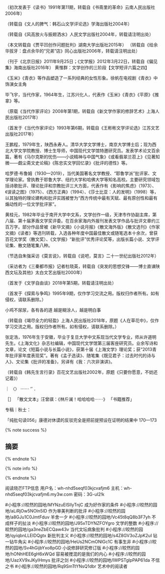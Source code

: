 

（初次发表于《读书》1991年第11期，转载自《书斋里的革命》云南人民出版社2006年）

（转载自《文人的脾气：韩石山文学评论选》学海出版社2004年）

（转载自《风高放火与振翅洒水》人民文学出版社2004年，转载请注明出处）

（本文转载自《贾平凹创作问题批判》湖南大学出版社2015年）
（转载自《给余华拔牙：盘点余华的“兄弟”店》同心出版社2006年，转载请注明出处）

（刊于《北京日报》2011年9月25日；《文学报》2012年3月22日，转载自《偏见集》海南出版社2016年）
黄惟群：文学创作的三阶段【文学短评六篇之四】

《玉米》《青衣》等作品塑造了一系列经典的女性形象。徐帆在电视剧《青衣》中饰演女主角

毕飞宇，当代作家，1964年生，江苏兴化人，代表作《玉米》《青衣》《平原》《推拿》等。

（原载《当代作家评论》2008年第1期，转载自《新文学作家的修辞艺术》上海人民出版社2017年）

（首发于《当代作家评论》1993年第6期，转载自《王彬彬文学评论选》江苏文艺出版社2017年）

王鹏程，1979年生，陕西永寿人。清华大学文学博士，南京大学博士后；现为西北大学文学院教授、博士生导师，中国现代文学馆特邀研究员。发表学术论文百余篇，著有《马尔克斯的忧伤——小说精神与中国气象》《或看翡翠兰苕上》《见著知微——觑尘斋文史论稿》《陈忠实文学回忆录》《批评的德性》等。

哈罗德·布鲁姆（1930—2019），当代美国著名文学教授、“耶鲁学派”批评家、文学理论家。曾执教于耶鲁大学、纽约大学和哈佛大学等知名高校。主要研究领域包括诗歌批评、理论批评和宗教批评三大方面，代表作有《影响的焦虑》（1973）、《误读之图》（1975）、《西方正典》（1994）、《莎士比亚：人的发明》（1998）等，以其独特的理论建构和批评实践被誉为“西方传统中最有天赋、最有原创性和最有煽动性的一位文学批评家”。

黄桂元，1982年毕业于南开大学中文系，文学创作一级，天津市作协副主席，第八届、第十届茅盾文学奖评委。在百余家海内外报刊发表文学作品与批评文章约三百万字。部分作品曾被《新华文摘》《小说月报》《散文海外版》《散文选刊》《作家文摘》《读者》等选刊转载，入选各种年度中国最佳散文或随笔选本十余次，曾获百花文学奖（散文奖）、《文学报》“新批评”优秀评论奖等，出版长篇小说、文学评论集、散文随笔集八种。

（节选自朱强采访《莫言说》，转载自《说吧，莫言》二十一世纪出版社2012年）

（采访者为《三秦都市报》记者杜晓英，转载自《突发的思想交锋——博士直谏陕西文坛及其他》太白文艺出版社2000年）

（首发于《文学自由谈》2018年第5期，转载请注明出处）

（首发于《探索与争鸣》1995年9期，仅作学习交流之用。版权归作者所有。如有侵权，请联系删除。）

小鸡不尿尿，各有各的道   越是糊涂人，越是明白事

（转载自《竭尽全力的轻盈》上海人民出版社2018年，原题《人在草花中》，仅作学习交流之用。版权归作者所有。如有侵权，请联系删除。）

张定浩，1976年生于安徽，毕业于复旦大学中文系现当代文学专业，师从许道明先生。《上海文化》杂志社编辑，中国现代文学馆第三届客座研究员。业余写诗和文章，论文《短篇小说与长篇小说》，获第十届《上海文学》理论奖；获“2013青年批评家年度表现奖”。著有《孟子选读》、随笔集《既见君子：过去时代的诗与人》、文论集《批评的准备》，另译有《我：六次非演讲》。

（转载自《韩先生言行录》百花文艺出版社2002年，原题《只要你愿意，不妨还记着》）

｜      〈〉    ⋯⋯    ‘’    ．

［］ 「散文文本」汪曾祺：《林斤澜！哈哈哈哈⋯⋯》  「书籍推荐」

专稿｜秋士：

「纯批句读056」康德对休谟的反驳完全是把前提预设在证明的结果中  170—173

{% note success %}
## 摘要
{% endnote %}

{% note info %}

{% endnote %}

阅读晓芒FTP信息
 用户名：wh-nhd5seqf03kjcvafjm6
 主机：wh-nhd5seqf03kjcvafjm6.my3w.com
 密码：3G-uI2!k

#小程序://皎然的园地/MYNzuElSlIyTnjC  成为好作家的条件
#小程序://皎然的园地/aLiRjOw5NOIn5ID  作为审美判断的批评
#小程序://皎然的园地/a8GJu1C0JmtFduv 羊舍一夕
#小程序://皎然的园地/Vc45t8qQ8b3F7yh 不成样子的扯淡
#小程序://皎然的园地/J95xTDYNZFOYgro   文学的整数
#小程序://皎然的园地/ga3neZbECQaw43v   当代文坛病象批判
#小程序://皎然的园地/qyiqbnLLEIDQgtx  新批判主义
#小程序://皎然的园地/s4Z8GV3oZJpK2uI  钻一钻牛角尖
#小程序://皎然的园地/HeUs2NCmONlGc1C  有事生非
#小程序://皎然的园地/Sv4hGijbYxo8pGD  小说修辞研究修订版
#小程序://皎然的园地/hONhHEE6gH6xWQd   容易被搅混的是我们的内心
#小程序://皎然的园地/UazXV9xJKyIHmys   批评之剑
#小程序://皎然的园地/lWPSTglpPAP61da   不信之书
#小程序://皎然的园地/Rq9SmTtYNsQ1dbr   艺术中的阅读者
